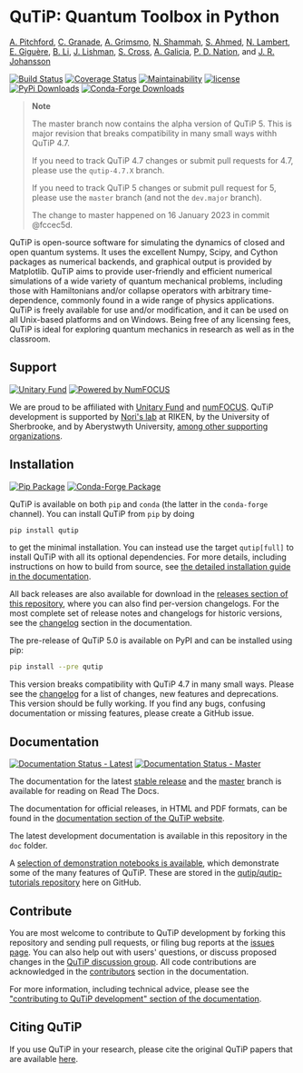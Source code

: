 QuTiP: Quantum Toolbox in Python
================================

[A. Pitchford](https://github.com/ajgpitch),
[C. Granade](https://github.com/cgranade),
[A. Grimsmo](https://github.com/arnelg),
[N. Shammah](https://github.com/nathanshammah),
[S. Ahmed](https://github.com/quantshah),
[N. Lambert](https://github.com/nwlambert),
[E. Giguère](https://github.com/ericgig),
[B. Li](https://github.com/boxili),
[J. Lishman](https://github.com/jakelishman),
[S. Cross](https://github.com/hodgestar),
[A. Galicia](https://github.com/AGaliciaMartinez),
[P. D. Nation](https://github.com/nonhermitian),
and [J. R. Johansson](https://github.com/jrjohansson)

[![Build Status](https://github.com/qutip/qutip/actions/workflows/tests.yml/badge.svg?branch=master)](https://github.com/qutip/qutip/actions/workflows/tests.yml)
[![Coverage Status](https://img.shields.io/coveralls/qutip/qutip.svg?logo=Coveralls)](https://coveralls.io/r/qutip/qutip)
[![Maintainability](https://api.codeclimate.com/v1/badges/df502674f1dfa1f1b67a/maintainability)](https://codeclimate.com/github/qutip/qutip/maintainability)
[![license](https://img.shields.io/badge/license-New%20BSD-blue.svg)](https://opensource.org/licenses/BSD-3-Clause)
[![PyPi Downloads](https://img.shields.io/pypi/dm/qutip?label=downloads%20%7C%20pip&logo=PyPI)](https://pypi.org/project/qutip)
[![Conda-Forge Downloads](https://img.shields.io/conda/dn/conda-forge/qutip?label=downloads%20%7C%20conda&logo=Conda-Forge)](https://anaconda.org/conda-forge/qutip)

> **Note**
>
> The master branch now contains the alpha version of QuTiP 5. This is major
> revision that breaks compatibility in many small ways withh QuTiP 4.7.
>
> If you need to track QuTiP 4.7 changes or submit pull requests for 4.7,
> please use the `qutip-4.7.X` branch.
>
> If you need to track QuTiP 5 changes or submit  pull request for 5,
> please use the `master` branch (and not the `dev.major` branch).
>
> The change to master happened on 16 January 2023 in commit @fccec5d.

QuTiP is open-source software for simulating the dynamics of closed and open quantum systems.
It uses the excellent Numpy, Scipy, and Cython packages as numerical backends, and graphical output is provided by Matplotlib.
QuTiP aims to provide user-friendly and efficient numerical simulations of a wide variety of quantum mechanical problems, including those with Hamiltonians and/or collapse operators with arbitrary time-dependence, commonly found in a wide range of physics applications.
QuTiP is freely available for use and/or modification, and it can be used on all Unix-based platforms and on Windows.
Being free of any licensing fees, QuTiP is ideal for exploring quantum mechanics in research as well as in the classroom.

Support
-------

[![Unitary Fund](https://img.shields.io/badge/Supported%20By-UNITARY%20FUND-brightgreen.svg?style=flat)](https://unitary.fund)
[![Powered by NumFOCUS](https://img.shields.io/badge/powered%20by-NumFOCUS-orange.svg?style=flat&colorA=E1523D&colorB=007D8A)](https://numfocus.org)

We are proud to be affiliated with [Unitary Fund](https://unitary.fund) and [numFOCUS](https://numfocus.org).
QuTiP development is supported by [Nori's lab](https://dml.riken.jp/) at RIKEN, by the University of Sherbrooke, and by Aberystwyth University, [among other supporting organizations](https://qutip.org/#supporting-organizations).


Installation
------------

[![Pip Package](https://img.shields.io/pypi/v/qutip?logo=PyPI)](https://pypi.org/project/qutip)
[![Conda-Forge Package](https://img.shields.io/conda/vn/conda-forge/qutip?logo=Conda-Forge)](https://anaconda.org/conda-forge/qutip)

QuTiP is available on both `pip` and `conda` (the latter in the `conda-forge` channel).
You can install QuTiP from `pip` by doing

```bash
pip install qutip
```

to get the minimal installation.
You can instead use the target `qutip[full]` to install QuTiP with all its optional dependencies.
For more details, including instructions on how to build from source, see [the detailed installation guide in the documentation](https://qutip.org/docs/latest/installation.html).

All back releases are also available for download in the [releases section of this repository](https://github.com/qutip/qutip/releases), where you can also find per-version changelogs.
For the most complete set of release notes and changelogs for historic versions, see the [changelog](https://qutip.org/docs/latest/changelog.html) section in the documentation.


The pre-release of QuTiP 5.0 is available on PyPI and can be installed using pip:

```bash
pip install --pre qutip
```

This version breaks compatibility with QuTiP 4.7 in many small ways.
Please see the [changelog](https://github.com/qutip/qutip/blob/master/doc/changelog.rst) for a list of changes, new features and deprecations.
This version should be fully working. If you find any bugs, confusing documentation or missing features, please create a GitHub issue.


Documentation
-------------

[![Documentation Status - Latest](https://readthedocs.org/projects/qutip/badge/?version=latest)](https://qutip.readthedocs.io/en/latest/?badge=latest)
[![Documentation Status - Master](https://readthedocs.org/projects/qutip/badge/?version=master)](https://qutip.readthedocs.io/en/latest/?badge=master)

The documentation for the latest [stable release](https://qutip.readthedocs.io/en/latest/) and the [master](https://qutip.readthedocs.io/en/master/) branch is available for reading on Read The Docs.

The documentation for official releases, in HTML and PDF formats, can be found in the [documentation section of the QuTiP website](https://qutip.org/documentation.html).

The latest development documentation is available in this repository in the `doc` folder.

A [selection of demonstration notebooks is available](https://qutip.org/tutorials.html), which demonstrate some of the many features of QuTiP.
These are stored in the [qutip/qutip-tutorials repository](https://github.com/qutip/qutip-tutorials) here on GitHub.


Contribute
----------

You are most welcome to contribute to QuTiP development by forking this repository and sending pull requests, or filing bug reports at the [issues page](https://github.com/qutip/qutip/issues).
You can also help out with users' questions, or discuss proposed changes in the [QuTiP discussion group](https://groups.google.com/g/qutip).
All code contributions are acknowledged in the [contributors](https://qutip.org/docs/latest/contributors.html) section in the documentation.

For more information, including technical advice, please see the ["contributing to QuTiP development" section of the documentation](https://qutip.org/docs/latest/development/contributing.html).


Citing QuTiP
------------

If you use QuTiP in your research, please cite the original QuTiP papers that are available [here](https://dml.riken.jp/?s=QuTiP).
